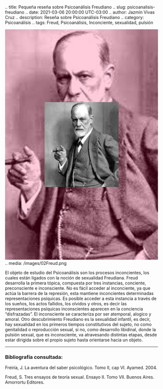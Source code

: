 .. title: Pequeña reseña sobre Psicoanálisis Freudiano
.. slug: psicoanalisis-freudiano
.. date: 2021-03-06 20:00:00 UTC-03:00
.. author: Jazmín Vivas Cruz
.. description: Reseña sobre Psicoanálisis Freudiano
.. category: Psicoanálisis
.. tags: Freud, Psicoanálisis, Inconciente, sexualidad, pulsión

![Freud rosa](/images/02Freud.png)
.. media: /images/02Freud.png 

El objeto de estudio del Psicoanálisis son los procesos inconcientes, los cuales están ligados con la noción de sexualidad Freudiana. Freud desarrolla la primera tópica, compuesta por tres instancias, conciente, preconsciente e inconsciente. No es fácil acceder al inconciente, ya que actúa la barrera de la represión, esta mantiene inconcientes determinadas representaciones psíquicas. Es posible acceder a esta instancia a través de los sueños, los actos fallidos, los olvidos y otros, es decir las representaciones psíquicas inconscientes aparecen en la conciencia “disfrazadas”. El inconsciente se caracteriza por ser atemporal, alogico y amoral. Otro descubrimiento Freudiano es la sexualidad infantil, es decir, hay sexualidad en los primeros tiempos constitutivos del sujeto, no como genitalidad o reproducción sexual, si no, como desarrollo libidinal, donde la pulsión sexual, que es inconsciente, va atravesando distintas etapas, desde estar dirigida sobre el propio sujeto hasta orientarse hacia un objeto.

<hr>

### Bibliografía consultada:

Freiría, J. La aventura del saber psicológico. Tomo II, cap VI. Ayamed. 2004.

Freud, S. Tres ensayos de teoría sexual. Ensayo II. Tomo VII. Buenos Aires. Amorrortu Editores.

